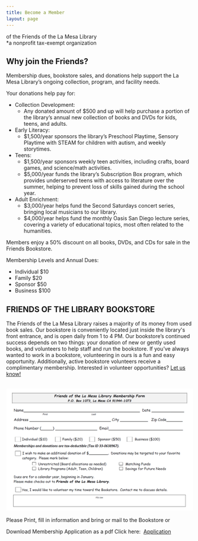 ```yaml
---
title: Become a Member
layout: page
---
```


<p>of the Friends of the La Mesa Library
    <br />*a nonprofit tax-exempt organization</p>

## Why join the Friends?

Membership dues, bookstore sales, and donations help support the La Mesa Library’s ongoing collection, program, and
facility needs.

Your donations help pay for:

* Collection Development:
  - Any donated amount of $500 and up will help purchase a portion of the library’s annual new collection of books and
DVDs for kids, teens, and adults.    
* Early Literacy:
  - $1,500/year sponsors the library’s Preschool Playtime, Sensory Playtime with STEAM for children with autism, and
weekly storytimes.
* Teens:
  - $1,500/year sponsors weekly teen activities, including crafts, board games, and science/math activities.
  - $5,000/year funds the library’s Subscription Box program, which provides underserved teens with access to literature
over the summer, helping to prevent loss of skills gained during the school year.
* Adult Enrichment:
  - $3,000/year helps fund the Second Saturdays concert series, bringing local musicians to our library.
  - $4,000/year helps fund the monthly Oasis San Diego lecture series, covering a variety of educational topics, most
often related to the humanities.

Members enjoy a 50% discount on all books, DVDs, and CDs for sale in the Friends Bookstore.

Membership Levels and Annual Dues:
* Individual $10
* Family $20
* Sponsor $50
* Business $100



## FRIENDS OF THE LIBRARY BOOKSTORE

The Friends of the La Mesa Library raises a majority of its money from used book sales. Our bookstore is conveniently located just inside the library's front entrance, and is open daily from 1 to 4 PM. Our bookstore’s continued success depends on two things: your donation of new or gently used books, and volunteers to help staff and run the bookstore. lf you’ve always wanted to work in a bookstore, volunteering in ours is a fun and easy opportunity.  Additionally, active bookstore volunteers receive a complimentary membership.  Interested in volunteer opportunities? <a href="mailto:membership@lamesalibrary.org" target="_blank">Let us know!</a>

<p>
    <br />
    <img src="/images/pages/membership/membership-form-2018.png" alt="FriendsApplication" />
</p>
<p align="left">Please Print, fill in information and bring or mail to the Bookstore or</p>
<p align="left">Download Membership Application as a&nbsp;pdf Click here:&nbsp;
    <a href="/images/pages/membership/membership-form-2018.pdf"
     target="_blank">Application</a>
</p>